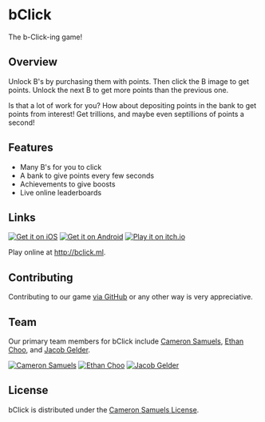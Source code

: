 # bClick
The b-Click-ing game!
## Overview
Unlock B's by purchasing them with points. Then click the B image to get points.
Unlock the next B to get more points than the previous one.

Is that a lot of work for you? How about depositing points in the bank to get points from interest!
Get trillions, and maybe even septillions of points a second!
## Features
- Many B's for you to click
- A bank to give points every few seconds
- Achievements to give boosts
- Live online leaderboards
## Links
[![Get it on iOS](http://svgur.com/i/2Gm.svg)](https://itunes.apple.com/us/app/bclick/id1222698762)
[![Get it on Android](http://svgur.com/i/2GC.svg)](https://play.google.com/store/apps/details?id=com.playbclick.bclick)
[![Play it on itch.io](http://svgshare.com/i/2HM.svg)](https://cameronsamuels.itch.io/bclick)

Play online at <http://bclick.ml>.
## Contributing
Contributing to our game [via GitHub](https://github.com/thebclickteam/bclick/issues) or any other way is very appreciative.
## Team
Our primary team members for bClick include [Cameron Samuels](http://cameronsamuels.com), [Ethan Choo](https://github.com/ethanchoo), and [Jacob Gelder](https://github.com/jacobgelder).

[![Cameron Samuels](https://git.io/v7fr7)](http://cameronsamuels.com)
[![Ethan Choo](https://git.io/v7frC)](http://github.com/ethanchoo)
[![Jacob Gelder](https://git.io/v7Joh)](http://github.com/jacobgelder)
## License
bClick is distributed under the [Cameron Samuels License](LICENSE).
